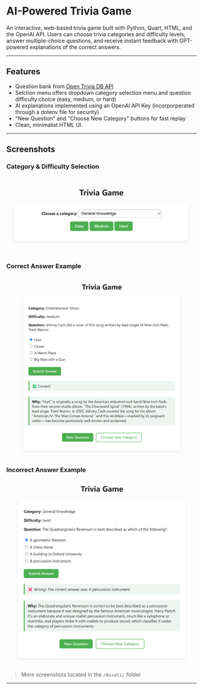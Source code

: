 # AI-Powered Trivia Game

An interactive, web-based trivia game built with Python, Quart, HTML, and the OpenAI API. Users can choose trivia categories and difficulty levels, answer multiple-choice questions, and receive instant feedback with GPT-powered explanations of the correct answers.

---

## Features

- Question bank from [Open Trivia DB API](https://opentdb.com/api_config.php)
- Selction menu offers dropdown category selection menu and question difficulty choice (easy, medium, or hard)
- AI explanations implemented using an OpenAI API Key (incorporperated through a dotenv file for security)
- "New Question" and "Choose New Category" buttons for fast replay
- Clean, minimalist HTML UI.

---

## Screenshots

### Category & Difficulty Selection  
![Category Selection](Assets/choose.png)

### Correct Answer Example  
![Correct Answer](Assets/right2.png)

### Incorrect Answer Example  
![Wrong Answer](Assets/wrong.png)

> More screenshots located in the `/Assets/` folder

---
